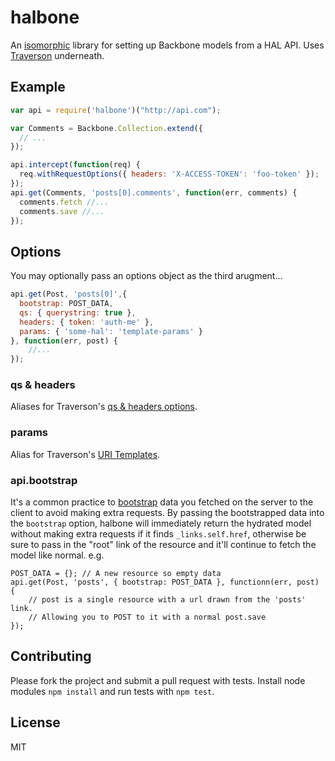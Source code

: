 # halbone

An [isomorphic](http://nerds.airbnb.com/isomorphic-javascript-future-web-apps/) library for setting up Backbone models from a HAL API. Uses [Traverson](https://github.com/basti1302/traverson) underneath.

## Example

````javascript
var api = require('halbone')("http://api.com");

var Comments = Backbone.Collection.extend({
  // ...
});

api.intercept(function(req) {
  req.withRequestOptions({ headers: 'X-ACCESS-TOKEN': 'foo-token' });
});
api.get(Comments, 'posts[0].comments', function(err, comments) {
  comments.fetch //...
  comments.save //...
});
````

## Options

You may optionally pass an options object as the third arugment...

````javascript
api.get(Post, 'posts[0]',{
  bootstrap: POST_DATA,
  qs: { querystring: true },
  headers: { token: 'auth-me' },
  params: { 'some-hal': 'template-params' }
}, function(err, post) {
    //...
});
````

### qs & headers

Aliases for Traverson's [qs & headers options](https://github.com/basti1302/traverson#headers-http-basic-auth-oauth-and-whatnot).

### params

Alias for Traverson's [URI Templates](https://github.com/basti1302/traverson#uri-templates).

### api.bootstrap

It's a common practice to [bootstrap](http://backbonejs.org/#FAQ-bootstrap) data you fetched on the server to the client to avoid making extra requests. By passing the bootstrapped data into the `bootstrap` option, halbone will  immediately return the hydrated model without making extra requests if it finds `_links.self.href`, otherwise be sure to pass in the "root" link of the resource and it'll continue to fetch the model like normal. e.g.

````
POST_DATA = {}; // A new resource so empty data
api.get(Post, 'posts', { bootstrap: POST_DATA }, functionn(err, post) {
    // post is a single resource with a url drawn from the 'posts' link.
    // Allowing you to POST to it with a normal post.save
});
````

## Contributing

Please fork the project and submit a pull request with tests. Install node modules `npm install` and run tests with `npm test`.

## License

MIT
